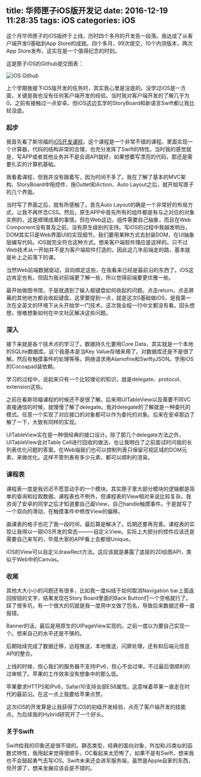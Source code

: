title: 华师匣子iOS版开发记
date: 2016-12-19 11:28:35
tags: iOS
categories: iOS
---

这个月华师匣子的iOS版终于上线，历时四个多月的开发告一段落。我达成了从客户端开发0基础到App Store的成就。四个多月，99次提交，10个内测版本，两次App Store发布，这实在是一个值得纪念的时刻。

<!-- more -->

这是匣子iOS的Github提交图表：

![iOS Github](https://occc3ev3l.qnssl.com/Screen%20Shot%202016-12-21%20at%208.39.43%20PM.png)

上个学期我接下iOS版开发的任务时，其实我心里是没底的。没学过iOS是一方面，关键是我也没有任何客户端开发的经验。当时我对客户端开发的了解几乎为0。之前有接触过一点安卓。但iOS这边玄学的StoryBoard和新语言Swift都让我比较没底。

### 起步

我首先看了斯坦福的[iOS开发课程](http://web.stanford.edu/class/cs193p/cgi-bin/drupal/)。这个课程是一个非常不错的课程。里面实现一个计算器，代码的结构非常的合理，也充分发挥了Swift的特性。当时我的感觉就是，写APP或者其他业务并不是会调API就好，如果想要写漂亮的代码，那还是需要扎实的计算机基础。

我看着课程，但我并没有跟着写，因为时间不多了。我在了解了基本的MVC架构、StoryBoard中拖控件、拖Outlet和Action、Auto Layout之后，就开始写匣子的几个界面。

当时写了界面之后，就有所感触了。首先Auto Layout的确是一个非常好的布局方式，让我不再怀念CSS。然后，原生APP中首先所有的组件都是有与之对应的对象实例的，这是顺理成章的事情。但在Web这边，组件需要自己抽象，而且在Web Component没有普及之前，没有原生级别的支持。写iOS的过程中我越发明白，DOM其实只是Web界面UI的实现细节。我们要用某种方式去封装DOM，在UI抽象层编写代码。iOS就完全符合这种方式。想来客户端软件理应是这样的。只不过Web技术从一开始并不是为客户端软件打造的，因此这几年前端走的路，基本就是补上之前落下的课。

当然Web前端数据驱动，双向绑定这些，在我看来已经是最前沿的东西了。iOS这边肯定也有。但因为我对前端更了解一些，所以觉得前端要更优雅一些。

最开始做图书馆，于是就遇到了输入框键盘如何收起的问题。点击return，点击屏幕的其他地方都会收起键盘。这里要提到一点，就是这次0基础做iOS，是我第一次在全英文的环境下从头开始学一门技术。这次我全程一行中文都没有看。回头想想，很难想象如何在中文社区解决这些问题。

### 深入

接下来就是各个技术点的学习了。数据持久化要用Core Data，其实就是一个本地的SQLite数据库。这个我基本是当Key Value存储来用了。对数据库还是不是很了解。然后有触摸事件的处理等等。网络请求用Alamofire和SwiftyJSON。学用iOS的Cocoapad装依赖。

学习的过程中，说起来只有一个比较理论的知识，就是delegate、protocol、extension这些。

之前在看斯坦福课程的时候还不是很了解。后来用UITableView以及需要不同VC直接通信的时候，就慢慢了解了delegate。我对delegate的了解就是一种委托的模式。任意一个实现了对应接口的对象都可以作为委托的对象。后来在安卓那边了解了一下，大致有同样的实现。

UITableView实在是一种很经典的接口设计。除了那几个delegate方法之外，UITableView会对Table Cell进行回收的做法，也让我明白了之前面试时问我的长列表优化问题的答案。在Web端我们也可以控制列表只保留可视区域的DOM元素，来做优化。这样不管列表有多少元素，都可以顺利的渲染。

### 课程表

课程表一度是我迟迟不愿意动手的一个模块。其实匣子里大部分模块的逻辑都是简单的查询和拉取数据。课程表也不例外，但课程表的View相对来说比较复杂。我咨询了安卓的同学之后才知道要自己画View，自己handle触摸事件。于是就写了一个双向的滑动，在触摸事件中修改View的偏移。

画课表的格子也花了我一段时间，最后算是解决了。后期还要再完善。课程表的实现让我得以一窥iOS开发的常态———自定义View。实际上大部分的控件应该还是需要自己来写的，毕竟大家的APP看上去都很Unique。

iOS的View可以自定义drawRect方法。这应该就是暴露了底层的2D绘图API，类似于Web中的Canvas。


### 收尾

其他大大小小的问题还有很多，比如我一度纠结于如何取消Navigation bar上面返回按钮的文字，结果发现在Story Board里面的Back Button打一个空格就行了。踩了很多坑，有一个很大的坑就是我一度用中文做了包名，导致后来数据迁移一直报错。

Banner的话，最后是用原生的UIPageView实现的。之前一度以为要自己实现一个。想来自己的水平还是不够的。

后期陆续完成了数据迁移，远程推送，本地推送，闪屏处理，还有和后端元信息API的整合。

上线的时候，担心我们的服务器不支持IPv6，担心不会过审。不过最后很顺利的过审核了。苹果的工作效率没有想象中的那么低。

苹果要求HTTPS和IPv6，Safari10支持全部ES6属性。这意味着苹果一直走在时代的最前沿。在这一点上我要给苹果点赞。

这次iOS的开发算是让我获得了iOS的初级开发经验，点亮了客户端开发的技能点。为后续我的Hybrid研究开了一个好头。

### 关于Swift

Swift给我的印象还是很不错的。静态类型，经典的面向对象，外加和JS类似的函数式特性，我用起来觉得很顺手。OC看起来太恐怖了，如果不是有Swift，想来我也不会鼓起勇气去写iOS。Swift未来还会进军服务端，虽然是Apple自家的东西，但开源了，想来发展应该会是不错的。



